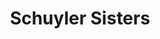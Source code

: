---
pid: CH433
title: Schuyler Sisters
location_transcription: 
zipcode: 
outside_phl: 
neighborhood: 
age: 
age_range: 
instagram: 
image_file_name: CH_433.jpg
proposal_transcription: The Schuyler Sisters are all together, but they're doing sassy
  poses. It's great.
topic: History,Inequality,Women
topic_summary: 0, 0, 0
type: Other No Form
keywords_other: 
credit: 
image_labels: 
twitter: 
facebook: 
permalink: "/monuments/ch433/"
layout: item-page
---
